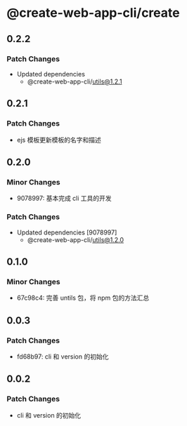 # @create-web-app-cli/create

## 0.2.2

### Patch Changes

- Updated dependencies
  - @create-web-app-cli/utils@1.2.1

## 0.2.1

### Patch Changes

- ejs 模板更新模板的名字和描述

## 0.2.0

### Minor Changes

- 9078997: 基本完成 cli 工具的开发

### Patch Changes

- Updated dependencies [9078997]
  - @create-web-app-cli/utils@1.2.0

## 0.1.0

### Minor Changes

- 67c98c4: 完善 untils 包，将 npm 包的方法汇总

## 0.0.3

### Patch Changes

- fd68b97: cli 和 version 的初始化

## 0.0.2

### Patch Changes

- cli 和 version 的初始化
